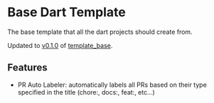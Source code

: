 # Base Dart Template 
The base template that all the dart projects should create from.

Updated to [v0.1.0](https://github.com/fabriziocacicia/template_base/releases/tag/v0.1.0) of [template_base](https://github.com/fabriziocacicia/template_base).

## Features
- PR Auto Labeler: automatically labels all PRs based on their type specified in the title (chore:, docs:, feat:, etc...)
